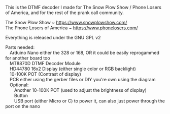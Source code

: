 This is the DTMF decoder I made for The Snow Plow Show / Phone Losers of America, and for the rest of the prank call community.<p>

The Snow Plow Show ~ https://www.snowplowshow.com/<br>
The Phone Losers of America ~ https://www.phonelosers.com/<p>

Everything is released under the GNU GPL v2<p>

Parts needed:<br>
  &emsp;Arduino Nano either the 328 or 168, OR it could be easily reprogammed for another board too<br>
  &emsp;MT8870D DTMF Decoder Module<br>
  &emsp;HD44780 16x2 Display (either single color or RGB backlight)<br>
  &emsp;10-100K POT (Contrast of display)<br>
  &emsp;PCB either using the gerber files or DIY you're own using the diagram<br>
  &emsp;Optional:<br>
    &emsp;&emsp;Another 10-100K POT (used to adjust the brightness of display)<br>
    &emsp;&emsp;Button<br>
    &emsp;&emsp;USB port (either Micro or C) to power it, can also just power through the port on the nano<br>
